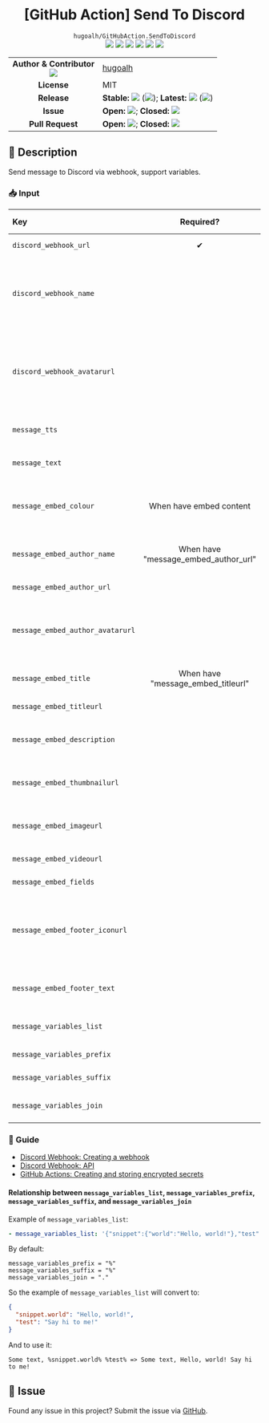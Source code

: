 # <div align="center">[GitHub Action] Send To Discord</div>

<div align="center">
  <code>hugoalh/GitHubAction.SendToDiscord</code><br />
  <img src="https://img.shields.io/github/languages/count/hugoalh/GitHubAction.SendToDiscord?style=flat-square&logo=github" />
  <img src="https://img.shields.io/github/languages/top/hugoalh/GitHubAction.SendToDiscord?style=flat-square&logo=github" />
  <img src="https://img.shields.io/github/repo-size/hugoalh/GitHubAction.SendToDiscord?style=flat-square&logo=github" />
  <img src="https://img.shields.io/github/watchers/hugoalh/GitHubAction.SendToDiscord?style=flat-square&logo=github" />
  <img src="https://img.shields.io/github/stars/hugoalh/GitHubAction.SendToDiscord?style=flat-square&logo=github" />
  <img src="https://img.shields.io/github/forks/hugoalh/GitHubAction.SendToDiscord?style=flat-square&logo=github" />
</div>

<table>
  <tr>
    <td align="center">
      <b>Author & Contributor</b><br />
      <img src="https://img.shields.io/github/contributors/hugoalh/GitHubAction.SendToDiscord?style=flat-square&color=000000&label=%20" />
    </td>
    <td><a href="https://github.com/hugoalh">hugoalh</a></td>
  </tr>
  <tr>
    <td align="center"><b>License</b></td>
    <td>MIT</td>
  </tr>
  <tr>
    <td align="center"><b>Release</b></td>
    <td>
      <b>Stable: </b><img src="https://img.shields.io/github/release/hugoalh/GitHubAction.SendToDiscord?style=flat-square&color=000000&label=%20" /> (<img src="https://img.shields.io/github/release-date/hugoalh/GitHubAction.SendToDiscord?style=flat-square&color=000000&label=%20" />); <b>Latest: </b><img src="https://img.shields.io/github/release/hugoalh/GitHubAction.SendToDiscord?include_prereleases&style=flat-square&color=000000&label=%20" /> (<img src="https://img.shields.io/github/release-date-pre/hugoalh/GitHubAction.SendToDiscord?style=flat-square&color=000000&label=%20" />)
    </td>
  </tr>
  <tr>
    <td align="center"><b>Issue</b></td>
    <td>
      <b>Open: </b><img src="https://img.shields.io/github/issues-raw/hugoalh/GitHubAction.SendToDiscord?style=flat-square&color=000000&label=%20" />; <b>Closed: </b><img src="https://img.shields.io/github/issues-closed-raw/hugoalh/GitHubAction.SendToDiscord?style=flat-square&color=000000&label=%20" />
    </td>
  </tr>
  <tr>
    <td align="center"><b>Pull Request</b></td>
    <td>
      <b>Open: </b><img src="https://img.shields.io/github/issues-pr-raw/hugoalh/GitHubAction.SendToDiscord?style=flat-square&color=000000&label=%20" />; <b>Closed: </b><img src="https://img.shields.io/github/issues-pr-closed-raw/hugoalh/GitHubAction.SendToDiscord?style=flat-square&color=000000&label=%20" />
    </td>
  </tr>
</table>

## 📜 Description

Send message to Discord via webhook, support variables.

### 📥 Input

| **Key** | **Required?** | **Type** | **Description** | **Support Variables?** |
|:----|:---:|:----|:----|:---:|
| `discord_webhook_url` | ✔ | Secret String | Discord webhook url; Do not add `/github` at the back! |  |
| `discord_webhook_name` |  | String, 2 \~ 32 charactors | Discord webhook display name (i.e.: the sender's name), this can override the default username of the webhook. Must between 2 and 32 charactors, otherwise will ignore. | ✔ |
| `discord_webhook_avatarurl` |  | String | Discord webhook avatar url (i.e.: the sender's avatar), this can override the default avatar of the webhook. The url of the image must be in format of JPEG/JPG, or PNG. GIF is not supported due to the Discord limitation. | ✔ |
| `message_tts` |  | Stringified Boolean | Text to speech on this message. `true` to enable, `false` to disable (default). |  |
| `message_text` |  | String, <= 2000 charactors | Text message. Must less than 2000 charactors, otherwise will crop.| ✔ |
| `message_embed_colour` | When have embed content | String | Colour that display at the left border of the embed message, support `RANDOM`, `INVISIBLE` (default), or RGB split with `,` (e.g.: `256,128,64`). |  |
| `message_embed_author_name` | When have "message_embed_author_url" | String, 2 \~ 32 charactors | Author name of the embed message. Must between 2 and 32 charactors, otherwise will ignore. | ✔ |
| `message_embed_author_url` |  | String | Url on the author name of the embed message. | ✔ |
| `message_embed_author_avatarurl` |  | String | Author avatar url of the embed message. The url of the image must be in format of JPEG/JPG, or PNG. GIF is not supported due to the Discord limitation. | ✔ |
| `message_embed_title` | When have "message_embed_titleurl" | String, <= 256 charactors | Embed message title. Must less than 256 charactors, otherwise will crop. | ✔ |
| `message_embed_titleurl` |  | String | Url on the title of the embed message. | ✔ |
| `message_embed_description` |  | String, <= 2048 charactors | Embed message description. Must less than 2048 charactors, otherwise will crop. | ✔ |
| `message_embed_thumbnailurl` |  | String | Embed message thumbnail. The url of the image must be in format of JPEG/JPG, PNG, or GIF. | ✔ |
| `message_embed_imageurl` |  | String | Embed message image url. The url of the image must be in format of JPEG/JPG, PNG, or GIF. | ✔ |
| `message_embed_videourl` |  | String | Embed message video url. Support YouTube only! | ✔ |
| `message_embed_fields` |  | Stringified Array | Embed message fields. | ✔ |
| `message_embed_footer_iconurl` |  | String | Embed message footer icon url, required "message_embed_footer_text". The url of the image must be in format of JPEG/JPG, or PNG. GIF is not supported due to the Discord limitation. | ✔ |
| `message_embed_footer_text` |  | String, <= 2048 charactors | Embed message footer text. Must less than 2048 charactors, otherwise will crop. | ✔ |
| `message_variables_list` |  | Stringified JSON | Variables list that use in the message content. Can import data from other places. | N/A |
| `message_variables_prefix` |  | String | Prefix of the variables. Default to `%`. | N/A |
| `message_variables_suffix` |  | String | Suffix of the variables. Default to `%`. | N/A |
| `message_variables_join` |  | String | Join of the variables if the variables list has depth. Default to `.`. | N/A |

### 📓 Guide

- [Discord Webhook: Creating a webhook](https://support.discord.com/hc/en-us/articles/228383668-Intro-to-Webhooks)
- [Discord Webhook: API](https://discord.com/developers/docs/resources/webhook#execute-webhook)
- [GitHub Actions: Creating and storing encrypted secrets](https://help.github.com/en/actions/configuring-and-managing-workflows/creating-and-storing-encrypted-secrets)

#### Relationship between `message_variables_list`, `message_variables_prefix`, `message_variables_suffix`, and `message_variables_join`

Example of `message_variables_list`:

```yml
- message_variables_list: '{"snippet":{"world":"Hello, world!"},"test":"Say hi to me!"}'
```

By default: 

```
message_variables_prefix = "%"
message_variables_suffix = "%"
message_variables_join = "."
```

So the example of `message_variables_list` will convert to:

```json
{
  "snippet.world": "Hello, world!",
  "test": "Say hi to me!"
}
```

And to use it:

```
Some text, %snippet.world% %test% => Some text, Hello, world! Say hi to me!
```

## 🐛 Issue

Found any issue in this project? Submit the issue via [GitHub](https://github.com/hugoalh/GitHubAction.SendToDiscord/issues).
